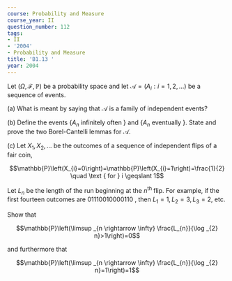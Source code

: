 ```yaml
---
course: Probability and Measure
course_year: II
question_number: 112
tags:
- II
- '2004'
- Probability and Measure
title: 'B1.13 '
year: 2004
---
```



Let $(\Omega, \mathcal{F}, \mathbb{P})$ be a probability space and let $\mathcal{A}=\left(A_{i}: i=1,2, \ldots\right)$ be a sequence of events.

(a) What is meant by saying that $\mathcal{A}$ is a family of independent events?

(b) Define the events $\left\{A_{n}\right.$ infinitely often $\}$ and $\left\{A_{n}\right.$ eventually $\}$. State and prove the two Borel-Cantelli lemmas for $\mathcal{A}$.

(c) Let $X_{1}, X_{2}, \ldots$ be the outcomes of a sequence of independent flips of a fair coin,

$$\mathbb{P}\left(X_{i}=0\right)=\mathbb{P}\left(X_{i}=1\right)=\frac{1}{2} \quad \text { for } i \geqslant 1$$

Let $L_{n}$ be the length of the run beginning at the $n^{\text {th }}$ flip. For example, if the first fourteen outcomes are 01110010000110 , then $L_{1}=1, L_{2}=3, L_{3}=2$, etc.

Show that

$$\mathbb{P}\left(\limsup _{n \rightarrow \infty} \frac{L_{n}}{\log _{2} n}>1\right)=0$$

and furthermore that

$$\mathbb{P}\left(\limsup _{n \rightarrow \infty} \frac{L_{n}}{\log _{2} n}=1\right)=1$$